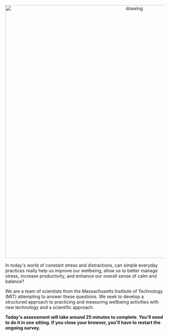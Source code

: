 
<p align="center">
    <img src="https://raw.githubusercontent.com/danielmlow/WellBeingStudy/master/protocol/wellbeing_logo_amendment2_latest.svg" alt="drawing" width="800"/>  
</p>


[comment]: <> (![Timeline]&#40;https://raw.githubusercontent.com/danielmlow/WellBeingStudy/master/protocol/wellbeing_logo_amendment2_latest.svg&#41;)

In today's world of constant stress and distractions, can simple everyday practices really help us improve our wellbeing, allow us to better manage stress, increase productivity, and enhance our overall sense of calm and balance? 


We are a team of scientists from the Massachusetts Institute of Technology (MIT) attempting to answer these questions. We seek to develop a structured approach to practicing and measuring wellbeing activities with new technology and a scientific approach.

**Today's assessment will take around 25 minutes to complete. You'll need to do it in one sitting. If you close your browser, you'll have to restart the ongoing survey.**
 


